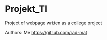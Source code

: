 # Projekt_TI

Project of webpage written as a college project

Authors:
Me
https://github.com/rad-mat


